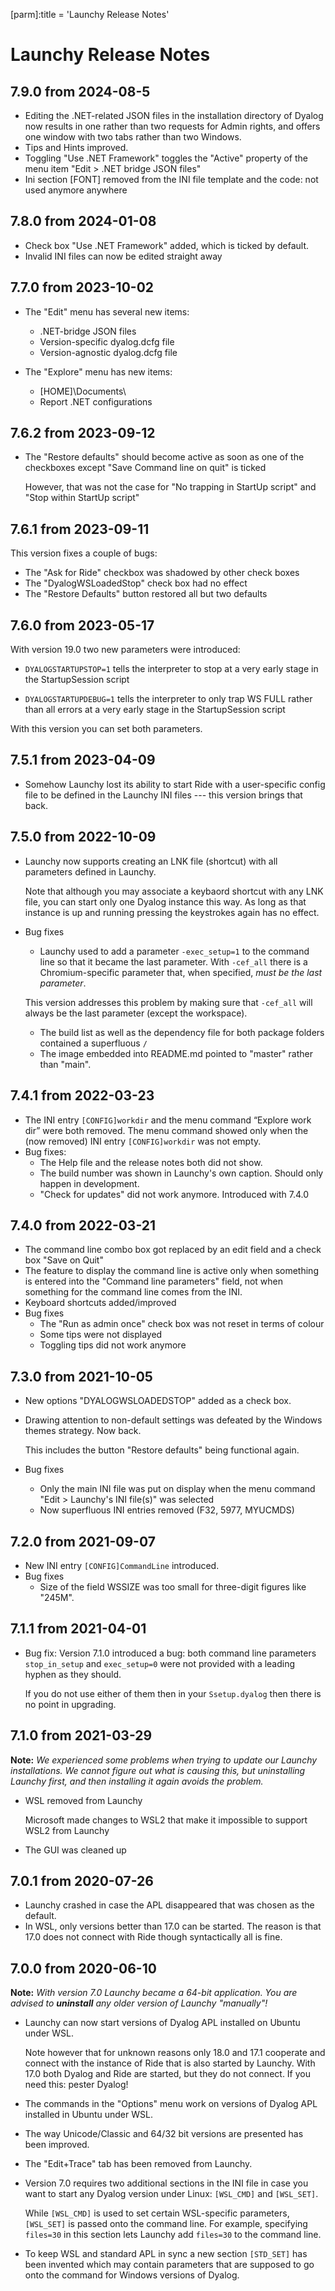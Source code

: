 [parm]:title             = 'Launchy Release Notes'

# Launchy Release Notes


## 7.9.0 from 2024-08-5

* Editing the .NET-related JSON files in the installation directory of Dyalog now results in one rather than two requests for Admin rights, and offers one window with two tabs rather than two Windows.
* Tips and Hints improved.
* Toggling "Use .NET Framework" toggles the "Active" property of the menu item "Edit > .NET bridge JSON files"
* Ini section [FONT] removed from the INI file template and the code: not used anymore anywhere

## 7.8.0 from 2024-01-08

* Check box "Use .NET Framework" added, which is ticked by default.
* Invalid INI files can now be edited straight away

## 7.7.0 from 2023-10-02

* The "Edit" menu has several new items:
  * .NET-bridge JSON files
  * Version-specific dyalog.dcfg file
  * Version-agnostic dyalog.dcfg file

* The "Explore" menu has new items:
  * [HOME]\Documents\
  * Report .NET configurations

## 7.6.2 from 2023-09-12

* The "Restore defaults" should become active as soon as one of the checkboxes except "Save Command line on quit" is ticked

  However, that was not the case for "No trapping in StartUp script" and "Stop within StartUp script"

## 7.6.1 from 2023-09-11

This version fixes a couple of bugs:

* The "Ask for Ride" checkbox was shadowed by other check boxes
* The "DyalogWSLoadedStop" check box had no effect
* The "Restore Defaults" button restored all but two defaults


## 7.6.0 from 2023-05-17

With version 19.0 two new parameters were introduced:

* `DYALOGSTARTUPSTOP=1` tells the interpreter to stop at a very early stage in the StartupSession script

* `DYALOGSTARTUPDEBUG=1` tells the interpreter to only trap WS FULL rather than all errors at a very early stage in the StartupSession script

With this version you can set both parameters.

## 7.5.1 from 2023-04-09

* Somehow Launchy lost its ability to start Ride with a user-specific config file to be defined in the Launchy INI files --- this version brings that back.

## 7.5.0 from 2022-10-09

* Launchy now supports creating an LNK file (shortcut) with all parameters defined in Launchy.

  Note that although you may associate a keybaord shortcut with any LNK file, you can start only one Dyalog instance this way. As long as that instance is up and running pressing the keystrokes again has no effect.

* Bug fixes

  * Launchy used to add a parameter `-exec_setup=1` to the command line so that it became the last parameter. With `-cef_all` there is a Chromium-specific parameter that, when specified, _must be the last parameter_. 

   This version addresses this problem by making sure that `-cef_all` will always be the last parameter (except the workspace).

  * The build list as well as the dependency file for both package folders contained a superfluous `/`
  * The image embedded into README.md pointed to "master" rather than "main".

## 7.4.1 from 2022-03-23
 * The INI entry `[CONFIG]workdir` and the menu command “Explore work dir” were both removed. The menu command showed only when the (now removed) INI entry `[CONFIG]workdir` was not empty.
 * Bug fixes: 
   * The Help file and the release notes both did not show.
   * The build number was shown in Launchy's own caption. Should only happen in development.
   * "Check for updates" did not work anymore. Introduced with 7.4.0

## 7.4.0 from 2022-03-21

* The command line combo box got replaced by an edit field and a check box "Save on Quit"
* The feature to display the command line is active only when something is entered into the
  "Command line parameters" field, not when something for the command line comes from the INI.
* Keyboard shortcuts added/improved
* Bug fixes
  * The "Run as admin once" check box was not reset in terms of colour
  * Some tips were not displayed
  * Toggling tips did not work anymore

## 7.3.0 from 2021-10-05

* New options "DYALOGWSLOADEDSTOP" added as a check box.
* Drawing attention to non-default settings was defeated by the Windows themes strategy. Now back.

  This includes the button "Restore defaults" being functional again.
* Bug fixes
  * Only the main INI file was put on display when the menu command "Edit > Launchy's INI file(s)" was selected
  * Now superfluous INI entries removed (F32, 5977, MYUCMDS)


## 7.2.0 from 2021-09-07

* New INI entry `[CONFIG]CommandLine` introduced. 
* Bug fixes
  * Size of the field WSSIZE was too small for three-digit figures like "245M".

## 7.1.1 from 2021-04-01

* Bug fix: Version 7.1.0 introduced a bug: both command line parameters `stop_in_setup` and `exec_setup=0` were not provided with a leading hyphen as they should.

  If you do not use either of them then in your `Ssetup.dyalog` then there is no point in upgrading.

## 7.1.0 from 2021-03-29

**Note:** _We experienced some problems when trying to update our Launchy installations. We cannot figure out what is causing this, but uninstalling Launchy first, and then installing it again avoids the problem._

* WSL removed from Launchy

  Microsoft made changes to WSL2 that make it impossible to support WSL2 from Launchy

* The GUI was cleaned up

## 7.0.1 from 2020-07-26

* Launchy crashed in case the APL disappeared that was chosen as the default.
* In WSL, only versions better than 17.0 can be started. The reason is that 17.0 does not connect with Ride though syntactically all is fine.

## 7.0.0 from 2020-06-10

**Note:** _With version 7.0 Launchy became a 64-bit application. You are advised to **uninstall** any older version of Launchy "manually"!_

* Launchy can now start versions of Dyalog APL installed on Ubuntu under WSL.

  Note however that for unknown reasons only 18.0 and 17.1 cooperate and connect with the instance of Ride that is also started by Launchy. With 17.0 both Dyalog and Ride are started, but they do not connect. If you need this: pester Dyalog!

* The commands in the "Options" menu work on versions of Dyalog APL installed in Ubuntu under WSL.
* The way Unicode/Classic and 64/32 bit versions are presented has been improved.
* The "Edit+Trace" tab has been removed from Launchy.

* Version 7.0 requires two additional sections in the INI file in case you want to start any Dyalog version under Linux: `[WSL_CMD]` and `[WSL_SET]`.

  While `[WSL_CMD]` is used to set certain WSL-specific parameters, `[WSL_SET]` is passed onto the command line. For example, specifying `files=30` in this section lets Launchy add `files=30` to the command line.

* To keep WSL and standard APL in sync a new section `[STD_SET]` has been invented  which may contain parameters that are supposed to go onto the command for Windows versions of Dyalog.








